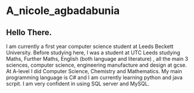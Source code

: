 # A_nicole_agbadabunia
## Hello There. 
I am currently a first year computer science student at Leeds Beckett University. Before studying here, I was a student at UTC Leeds studying Maths, Further Maths, English (both language and literature)
, all the main 3 sciences, computer science, engineering manufacture and design at gcse. At A-level I did Computer Science, Chemistry and Mathematics.
My main programming language is C# and I am currently learning python and java scrpit.
I am very confident in using SQL server and MySQL.

